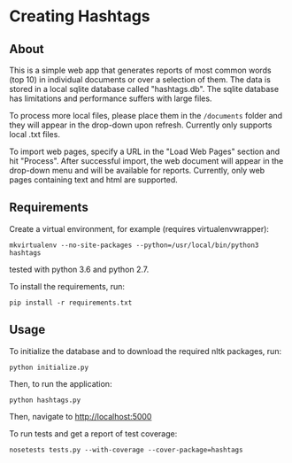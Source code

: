 # Creating Hashtags

## About

This is a simple web app that generates reports of most common words (top 10) in individual documents or over a selection of them. The data is stored in a local sqlite database called "hashtags.db". The sqlite database has limitations and performance suffers with large files.

To process more local files, please place them in the `/documents` folder and they will appear in the drop-down upon refresh. Currently only supports local .txt files.

To import web pages, specify a URL in the "Load Web Pages" section and hit "Process". After successful import, the web document will appear in the drop-down menu and will be available for reports. Currently, only web pages containing text and html are supported.

## Requirements

Create a virtual environment, for example (requires virtualenvwrapper):

```
mkvirtualenv --no-site-packages --python=/usr/local/bin/python3 hashtags
```

tested with python 3.6 and python 2.7.

To install the requirements, run:

```
pip install -r requirements.txt
```

## Usage

To initialize the database and to download the required nltk packages, run:

```
python initialize.py
```

Then, to run the application:

```
python hashtags.py
```

Then, navigate to <http://localhost:5000>

To run tests and get a report of test coverage:

```
nosetests tests.py --with-coverage --cover-package=hashtags
```
